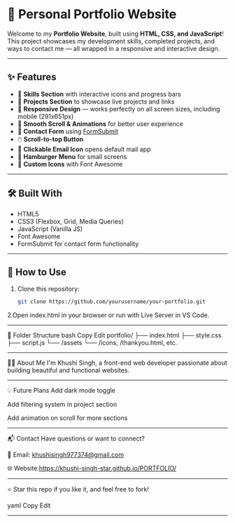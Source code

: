 # 💼 Personal Portfolio Website

Welcome to my **Portfolio Website**, built using **HTML, CSS, and JavaScript**!  
This project showcases my development skills, completed projects, and ways to contact me — all wrapped in a responsive and interactive design.

---

## ✨ Features

- 🧠 **Skills Section** with interactive icons and progress bars  
- 📂 **Projects Section** to showcase live projects and links  
- 📱 **Responsive Design** — works perfectly on all screen sizes, including mobile (291x651px)  
- 🔄 **Smooth Scroll & Animations** for better user experience  
- 📧 **Contact Form** using [FormSubmit](https://formsubmit.co)  
- 🖱️ **Scroll-to-top Button**  
- 💌 **Clickable Email Icon** opens default mail app  
- 🍔 **Hamburger Menu** for small screens  
- 🎨 **Custom Icons** with Font Awesome

---

## 🛠️ Built With

- HTML5  
- CSS3 (Flexbox, Grid, Media Queries)  
- JavaScript (Vanilla JS)  
- Font Awesome  
- FormSubmit for contact form functionality

---

## 🧭 How to Use

1. Clone this repository:
   ```bash
   git clone https://github.com/yourusername/your-portfolio.git
2.Open index.html in your browser or run with Live Server in VS Code.

---


📁 Folder Structure
bash
Copy
Edit
portfolio/
├── index.html
├── style.css
├── script.js
└── /assets
    └── /icons, /thankyou.html, etc.

---

🙋‍♀️ About Me
I'm Khushi Singh, a front-end web developer passionate about building beautiful and functional websites.

---

💡 Future Plans
Add dark mode toggle

Add filtering system in project section

Add animation on scroll for more sections

---


📬 Contact
Have questions or want to connect?

📧 Email: khushisingh977374@gmail.com

🌐 Website:https://khushi-singh-star.github.io/PORTFOLIO/

---

⭐ Star this repo if you like it, and feel free to fork!

yaml
Copy
Edit

---
